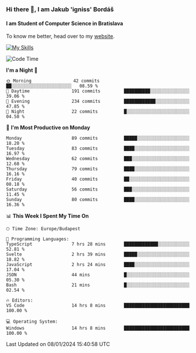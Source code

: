 ### Hi there 👋, I am Jakub 'igniss' Bordáš

#### I am Student of Computer Science in Bratislava
To know me better, head over to my [website](https://bordas.sk).

[![My Skills](https://skillicons.dev/icons?i=js,html,css,figma,svelte,java,kotlin,python,postgresql,typescript,nest,nodejs)](https://bordas.sk)


<!--START_SECTION:waka-->
![Code Time](http://img.shields.io/badge/Code%20Time-1%2C336%20hrs%2031%20mins-blue)

**I'm a Night 🦉** 

```text
🌞 Morning                42 commits          ██░░░░░░░░░░░░░░░░░░░░░░░   08.59 % 
🌆 Daytime                191 commits         ██████████░░░░░░░░░░░░░░░   39.06 % 
🌃 Evening                234 commits         ████████████░░░░░░░░░░░░░   47.85 % 
🌙 Night                  22 commits          █░░░░░░░░░░░░░░░░░░░░░░░░   04.50 % 
```
📅 **I'm Most Productive on Monday** 

```text
Monday                   89 commits          █████░░░░░░░░░░░░░░░░░░░░   18.20 % 
Tuesday                  83 commits          ████░░░░░░░░░░░░░░░░░░░░░   16.97 % 
Wednesday                62 commits          ███░░░░░░░░░░░░░░░░░░░░░░   12.68 % 
Thursday                 79 commits          ████░░░░░░░░░░░░░░░░░░░░░   16.16 % 
Friday                   40 commits          ██░░░░░░░░░░░░░░░░░░░░░░░   08.18 % 
Saturday                 56 commits          ███░░░░░░░░░░░░░░░░░░░░░░   11.45 % 
Sunday                   80 commits          ████░░░░░░░░░░░░░░░░░░░░░   16.36 % 
```


📊 **This Week I Spent My Time On** 

```text
🕑︎ Time Zone: Europe/Budapest

💬 Programming Languages: 
TypeScript               7 hrs 28 mins       █████████████░░░░░░░░░░░░   52.81 % 
Svelte                   2 hrs 39 mins       █████░░░░░░░░░░░░░░░░░░░░   18.82 % 
JavaScript               2 hrs 24 mins       ████░░░░░░░░░░░░░░░░░░░░░   17.04 % 
JSON                     44 mins             █░░░░░░░░░░░░░░░░░░░░░░░░   05.30 % 
Bash                     21 mins             █░░░░░░░░░░░░░░░░░░░░░░░░   02.54 % 

🔥 Editors: 
VS Code                  14 hrs 8 mins       █████████████████████████   100.00 % 

💻 Operating System: 
Windows                  14 hrs 8 mins       █████████████████████████   100.00 % 
```


 Last Updated on 08/01/2024 15:40:58 UTC
<!--END_SECTION:waka-->
